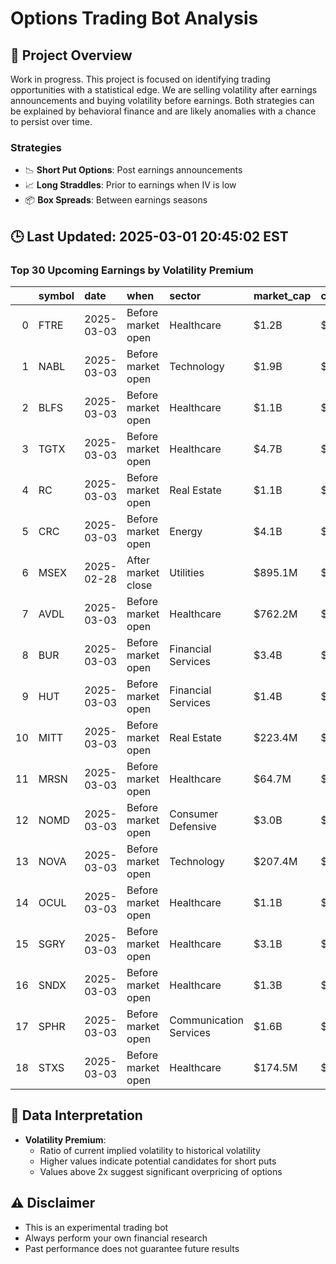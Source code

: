 # Options Trading Bot Analysis

## 🚀 Project Overview
Work in progress. This project is focused on identifying trading opportunities with a statistical edge.
We are selling volatility after earnings announcements and buying volatility before earnings.
Both strategies can be explained by behavioral finance and are likely anomalies with a chance to persist over time.

### Strategies
- 📉 **Short Put Options**: Post earnings announcements
- 📈 **Long Straddles**: Prior to earnings when IV is low
- 📦 **Box Spreads**: Between earnings seasons

## 🕒 Last Updated: 2025-03-01 20:45:02 EST

### Top 30 Upcoming Earnings by Volatility Premium

|    | symbol   | date       | when               | sector                 | market_cap   | close   | hv_current   | iv_current   | vol_premium   |
|---:|:---------|:-----------|:-------------------|:-----------------------|:-------------|:--------|:-------------|:-------------|:--------------|
|  0 | FTRE     | 2025-03-03 | Before market open | Healthcare             | $1.2B        | $14.05  | 45.30%       | 94.96%       | 2.10x         |
|  1 | NABL     | 2025-03-03 | Before market open | Technology             | $1.9B        | $10.09  | 21.68%       | 42.04%       | 1.94x         |
|  2 | BLFS     | 2025-03-03 | Before market open | Healthcare             | $1.1B        | $23.58  | 37.69%       | 72.99%       | 1.94x         |
|  3 | TGTX     | 2025-03-03 | Before market open | Healthcare             | $4.7B        | $28.53  | 46.57%       | 79.25%       | 1.70x         |
|  4 | RC       | 2025-03-03 | Before market open | Real Estate            | $1.1B        | $6.80   | 25.50%       | 36.64%       | 1.44x         |
|  5 | CRC      | 2025-03-03 | Before market open | Energy                 | $4.1B        | $44.68  | 29.50%       | 41.95%       | 1.42x         |
|  6 | MSEX     | 2025-02-28 | After market close | Utilities              | $895.1M      | $51.05  | 29.67%       | 33.49%       | 1.13x         |
|  7 | AVDL     | 2025-03-03 | Before market open | Healthcare             | $762.2M      | $7.68   | nan%         | nan%         | nanx          |
|  8 | BUR      | 2025-03-03 | Before market open | Financial Services     | $3.4B        | $15.57  | nan%         | nan%         | nanx          |
|  9 | HUT      | 2025-03-03 | Before market open | Financial Services     | $1.4B        | $14.41  | nan%         | nan%         | nanx          |
| 10 | MITT     | 2025-03-03 | Before market open | Real Estate            | $223.4M      | $7.49   | nan%         | nan%         | nanx          |
| 11 | MRSN     | 2025-03-03 | Before market open | Healthcare             | $64.7M       | $0.50   | nan%         | nan%         | nanx          |
| 12 | NOMD     | 2025-03-03 | Before market open | Consumer Defensive     | $3.0B        | $18.61  | nan%         | nan%         | nanx          |
| 13 | NOVA     | 2025-03-03 | Before market open | Technology             | $207.4M      | $1.72   | nan%         | nan%         | nanx          |
| 14 | OCUL     | 2025-03-03 | Before market open | Healthcare             | $1.1B        | $6.94   | nan%         | nan%         | nanx          |
| 15 | SGRY     | 2025-03-03 | Before market open | Healthcare             | $3.1B        | $24.62  | nan%         | nan%         | nanx          |
| 16 | SNDX     | 2025-03-03 | Before market open | Healthcare             | $1.3B        | $15.28  | nan%         | nan%         | nanx          |
| 17 | SPHR     | 2025-03-03 | Before market open | Communication Services | $1.6B        | $43.00  | nan%         | nan%         | nanx          |
| 18 | STXS     | 2025-03-03 | Before market open | Healthcare             | $174.5M      | $2.17   | nan%         | nan%         | nanx          |

## 📝 Data Interpretation

- **Volatility Premium**: 
  - Ratio of current implied volatility to historical volatility
  - Higher values indicate potential candidates for short puts
  - Values above 2x suggest significant overpricing of options

## ⚠️ Disclaimer
- This is an experimental trading bot
- Always perform your own financial research
- Past performance does not guarantee future results
